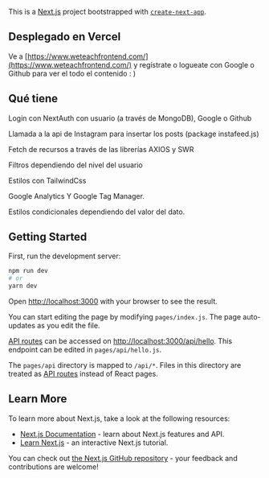 This is a [Next.js](https://nextjs.org/) project bootstrapped with [`create-next-app`](https://github.com/vercel/next.js/tree/canary/packages/create-next-app).
## Desplegado en Vercel

Ve a [https://www.weteachfrontend.com/](https://www.weteachfrontend.com/) y regístrate o logueate con Google o Github para ver el todo el contenido : )

## Qué tiene

Login con NextAuth con usuario (a través de MongoDB), Google o Github

Llamada a la api de Instagram para insertar los posts (package instafeed.js)

Fetch de recursos a través de las librerías AXIOS y SWR

Filtros dependiendo del nivel del usuario

Estilos con TailwindCss

Google Analytics Y Google Tag Manager.

Estilos condicionales dependiendo del valor del dato.
## Getting Started

First, run the development server:

```bash
npm run dev
# or
yarn dev
```

Open [http://localhost:3000](http://localhost:3000) with your browser to see the result.

You can start editing the page by modifying `pages/index.js`. The page auto-updates as you edit the file.

[API routes](https://nextjs.org/docs/api-routes/introduction) can be accessed on [http://localhost:3000/api/hello](http://localhost:3000/api/hello). This endpoint can be edited in `pages/api/hello.js`.

The `pages/api` directory is mapped to `/api/*`. Files in this directory are treated as [API routes](https://nextjs.org/docs/api-routes/introduction) instead of React pages.

## Learn More

To learn more about Next.js, take a look at the following resources:

- [Next.js Documentation](https://nextjs.org/docs) - learn about Next.js features and API.
- [Learn Next.js](https://nextjs.org/learn) - an interactive Next.js tutorial.

You can check out [the Next.js GitHub repository](https://github.com/vercel/next.js/) - your feedback and contributions are welcome!

